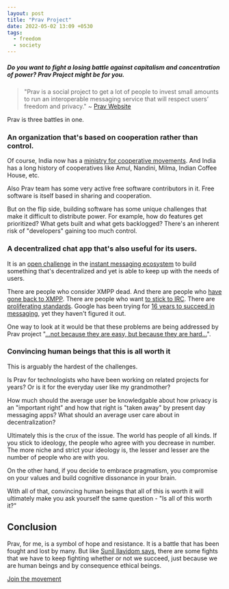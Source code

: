 ```yaml
---
layout: post
title: "Prav Project"
date: 2022-05-02 13:09 +0530
tags:
  - freedom
  - society
---
```


##### Do you want to fight a losing battle against capitalism and concentration of power? Prav Project might be for you. #####

> "Prav is a social project to get a lot of people to invest small amounts to run an interoperable messaging service that will respect users’ freedom and privacy." ~ [Prav Website](https://prav.app/)

Prav is three battles in one.

### An organization that's based on cooperation rather than control. ###

Of course, India now has a [ministry for cooperative movements](https://en.wikipedia.org/wiki/Ministry_of_Co-operation). And India has a long history of cooperatives like Amul, Nandini, Milma, Indian Coffee House, etc.

Also Prav team has some very active free software contributors in it. Free software is itself based in sharing and cooperation.

But on the flip side, building software has some unique challenges that make it difficult to distribute power. For example, how do features get prioritized? What gets built and what gets backlogged? There's an inherent risk of "developers" gaining too much control.

### A decentralized chat app that's also useful for its users. ###

It is an [open challenge](https://matrix.org/blog/2020/01/02/on-privacy-versus-freedom) in the [instant messaging ecosystem](https://signal.org/blog/the-ecosystem-is-moving/) to build something that's decentralized and yet is able to keep up with the needs of users.

There are people who consider XMPP dead. And there are people who [have gone back to XMPP](https://disroot.org/en/blog/matrix-closure). There are people who want [to stick to IRC](https://blog.ergaster.org/post/20220425-adopting-matrix/). There are [proliferating standards](https://xkcd.com/927/). Google has been trying for [16 years to succeed in messaging](https://arstechnica.com/gadgets/2021/08/a-decade-and-a-half-of-instability-the-history-of-google-messaging-apps/), yet they haven't figured it out.

One way to look at it would be that these problems are being addressed by Prav project "[...not because they are easy, but because they are hard...](https://blog.jabberhead.tk/2019/12/29/re-the-ecosystem-is-moving/)".

### Convincing human beings that this is all worth it ###

This is arguably the hardest of the challenges.

Is Prav for technologists who have been working on related projects for years? Or is it for the everyday user like my grandmother?

How much should the average user be knowledgable about how privacy is an "important right" and how that right is "taken away" by present day messaging apps? What should an average user care about in decentralization?

Ultimately this is the crux of the issue. The world has people of all kinds. If you stick to ideology, the people who agree with you decrease in number. The more niche and strict your ideology is, the lesser and lesser are the number of people who are with you.

On the other hand, if you decide to embrace pragmatism, you compromise on your values and build cognitive dissonance in your brain.

With all of that, convincing human beings that all of this is worth it will ultimately make you ask yourself the same question - "Is all of this worth it?"

## Conclusion

Prav, for me, is a symbol of hope and resistance. It is a battle that has been fought and lost by many. But like [Sunil Ilayidom says](https://youtu.be/IHI8bRiv7zE?t=8148), there are some fights that we have to keep fighting whether or not we succeed, just because we are human beings and by consequence ethical beings.

[Join the movement](https://prav.app/)
